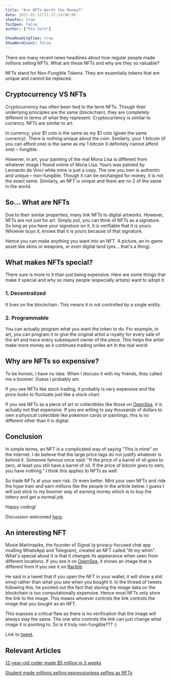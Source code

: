 ```yaml
---
title: "Are NFTs Worth the Money?"
date: 2022-02-12T11:27:24+08:00
showToc: true
TocOpen: false
author: ["Pin Sern"]

ShowReadingTime: true
ShowWordCount: false
---
```


There are many recent news headlines about how regular people made millions selling NFTs. What are these NFTs and why are they so valuable?

NFTs stand for Non-Fungible Tokens. They are essentially tokens that are unique and cannot be replaced.

## Cryptocurrency VS NFTs

Cryptocurrency has often been tied to the term NFTs. Though their underlying principles are the same (blockchain), they are completely different in terms of what they represent. Cryptocurrency is similar to currency. NFTs are similar to art.

In currency, your $1 coin is the same as my $1 coin (given the same currency). There is nothing unique about the coin. Similarly, your 1 bitcoin (if you can afford one) is the same as my 1 bitcoin (I definitely cannot afford one) – fungible.

However, in art, your painting of the real Mona Lisa is different from whatever image I found online of Mona Lisa. Yours was painted by Leonardo da Vinci while mine is just a copy. The one you own is authentic and unique – non-fungible. Though it can be exchanged for money, it is not the exact same. Similarly, an NFT is unique and there are no 2 of the same in the world.

## So... What are NFTs

Due to their similar properties, many link NFTs to digital artworks. However, NFTs are not just for art. Simply put, you can think of NFTs as a signature. So long as you have your signature on it, it is verifiable that it is yours. Whoever buys it, knows that it is yours because of that signature.

Hence you can make anything you want into an NFT. A picture, an in-game asset like skins or weapons, or even digital land (yes... that's a thing).

## What makes NFTs special?

There sure is more to it than just being expensive. Here are some things that make it special and why so many people (especially artists) want to adopt it.

### 1. Decentralized

It lives on the blockchain. This means it is not controlled by a single entity.

### 2. Programmable

You can actually program what you want the token to do. For example, in art, you can program it to give the original artist a royalty for every sale of the art and trace every subsequent owner of the piece. This helps the artist make more money as it continues trading unlike art in the real world

## Why are NFTs so expensive?

To be honest, I have no idea. When I discuss it with my friends, they called me a boomer. Guess I probably am.

If you see NFTs like stock trading, it probably is very expensive and the price looks to fluctuate just like a stock chart.

If you see NFTs as a piece of art or collectibles like those on [OpenSea](https://opensea.io/), it is actually not that expensive. If you are willing to pay thousands of dollars to own a physical collectible like pokemon cards or paintings, this is no different other than it is digital.

## Conclusion

In simple terms, an NFT is a complicated way of saying "This is mine" on the internet. I do believe that the large price tags do not justify whatever is behind it. Someone famous once said: "If the price of a barrel of oil goes to zero, at least you still have a barrel of oil. If the price of bitcoin goes to zero, you have nothing." I think this applies to NFTs as well.

So trade NFTs at your own risk. Or even better. Mint your own NFTs and ride the hype train and earn millions like the people in the article below. I guess I will just stick to my boomer way of earning money which is to buy the lottery and get a normal job.

Happy coding!

Discussion welcomed [here](https://discord.com/channels/983983773077098496/984014785572130846/984014787501522975).

## An interesting NFT

Moxie Marlinspike, the founder of Signal (a privacy-focused chat app rivalling WhatsApp and Telegram), created an NFT called "At my whim". What's special about it is that it changes its appearance when seen from different locations. If you see it on [OpenSea](https://opensea.io/), it shows an image that is different from if you see it on [Rarible](https://rarible.com/token/0x5c61afa47570ab2b562606fa578221305b12c307:1?tab=details).

He said in a tweet that if you open the NFT in your wallet, it will show a shit emoji rather than what you see when you bought it. In the thread of tweets following this, he pointed out the fact that storing the image data on the blockchain is too computationally expensive. Hence most NFTs only store the link to the image. This means whoever controls the link controls the image that you bought as an NFT.

This exposes a critical flaw as there is no verification that the image will always stay the same. The one who controls the link can just change what image it is pointing to. So is it truly non-fungible??? :)

Link to [tweet](https://twitter.com/moxie/status/1448066579611234305?ref_src=twsrc%5Etfw%7Ctwcamp%5Etweetembed%7Ctwterm%5E1448066579611234305%7Ctwgr%5E8083f32ae5019a835607add4d83dfade7985cd00%7Ctwcon%5Es1_&ref_url=https%3A%2F%2Fideas.pinsern.com%2Fare-nfts-worth-the-money%2F).

## Relevant Articles

[12-year-old coder made $5 million in 3 weeks](https://www.cnbc.com/2021/10/01/12-year-old-helped-code-non-fungible-heroes-nfts-that-made-millions.html)

[Student made millions selling expressionless selfies as NFTs](https://www.businessinsider.com/indonesia-student-makes-a-million-selling-expressionless-selfies-as-nfts-2022-1)
